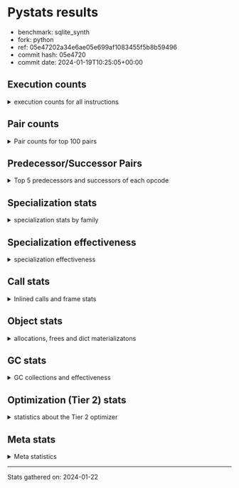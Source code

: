 
# Pystats results

- benchmark: sqlite_synth
- fork: python
- ref: 05e47202a34e6ae05e699af1083455f5b8b59496
- commit hash: 05e4720
- commit date: 2024-01-19T10:25:05+00:00

## Execution counts

<details>
<summary> execution counts for all instructions </summary>

|Name | Count | Self | Cumulative | Miss ratio | 
|---|---:|---:|---:|---:|
| LOAD_FAST | 26,216,640 | 17.2% | 17.2% |  |
| STORE_FAST | 7,865,440 | 5.2% | 22.4% |  |
| COPY | 7,864,320 | 5.2% | 27.6% |  |
| SWAP | 7,864,320 | 5.2% | 32.8% |  |
| LOAD_GLOBAL_BUILTIN | 5,244,240 | 3.4% | 36.2% |  |
| LOAD_CONST | 5,244,080 | 3.4% | 39.7% |  |
| JUMP_BACKWARD | 5,243,440 | 3.4% | 43.1% |  |
| LOAD_GLOBAL_MODULE | 5,243,440 | 3.4% | 46.5% |  |
| PUSH_NULL | 5,243,360 | 3.4% | 50.0% |  |
| POP_JUMP_IF_FALSE | 5,243,360 | 3.4% | 53.4% |  |
| LOAD_ATTR_MODULE | 5,243,080 | 3.4% | 56.9% |  |
| LOAD_ATTR_INSTANCE_VALUE | 5,242,960 | 3.4% | 60.3% |  |
| STORE_ATTR_INSTANCE_VALUE | 5,242,960 | 3.4% | 63.8% |  |
| BINARY_OP_ADD_INT | 5,242,840 | 3.4% | 67.2% |  |
| CALL_BUILTIN_O | 5,242,840 | 3.4% | 70.7% |  |
| COMPARE_OP_FLOAT | 5,242,840 | 3.4% | 74.1% |  |
| POP_TOP | 2,622,560 | 1.7% | 75.9% |  |
| FOR_ITER | 2,622,400 | 1.7% | 77.6% |  |
| LOAD_FAST_LOAD_FAST | 2,622,400 | 1.7% | 79.3% |  |
| LOAD_ATTR_METHOD_NO_DICT | 2,621,980 | 1.7% | 81.0% |  |
| RESUME_CHECK | 2,621,900 | 1.7% | 82.8% |  |
| INTERPRETER_EXIT | 2,621,760 | 1.7% | 84.5% |  |
| CALL_METHOD_DESCRIPTOR_FAST | 2,621,660 | 1.7% | 86.2% |  |
| BUILD_LIST | 2,621,520 | 1.7% | 87.9% |  |
| RETURN_CONST | 2,621,520 | 1.7% | 89.7% |  |
| FOR_ITER_RANGE | 2,621,500 | 1.7% | 91.4% |  |
| POP_JUMP_IF_NONE | 2,621,440 | 1.7% | 93.1% |  |
| STORE_FAST_STORE_FAST | 2,621,440 | 1.7% | 94.8% |  |
| CALL_LEN | 2,621,420 | 1.7% | 96.5% |  |
| CALL_STR_1 | 2,621,420 | 1.7% | 98.3% |  |
| UNPACK_SEQUENCE_TUPLE | 2,621,420 | 1.7% | 100.0% |  |
| CALL | 1,260 | 0.0% | 100.0% |  |
| LOAD_ATTR | 860 | 0.0% | 100.0% |  |
| CALL_BUILTIN_FAST | 800 | 0.0% | 100.0% |  |
| FOR_ITER_TUPLE | 720 | 0.0% | 100.0% |  |
| NOP | 560 | 0.0% | 100.0% |  |
| LOAD_DEREF | 560 | 0.0% | 100.0% |  |
| RETURN_VALUE | 480 | 0.0% | 100.0% |  |
| LOAD_GLOBAL | 480 | 0.0% | 100.0% |  |
| STORE_ATTR | 360 | 0.0% | 100.0% |  |
| CHECK_EXC_MATCH | 320 | 0.0% | 100.0% |  |
| GET_ITER | 320 | 0.0% | 100.0% |  |
| POP_EXCEPT | 320 | 0.0% | 100.0% |  |
| PUSH_EXC_INFO | 320 | 0.0% | 100.0% |  |
| BINARY_OP | 220 | 0.0% | 100.0% |  |
| MAKE_FUNCTION | 160 | 0.0% | 100.0% |  |
| BUILD_TUPLE | 160 | 0.0% | 100.0% |  |
| CALL_FUNCTION_EX | 160 | 0.0% | 100.0% |  |
| COPY_FREE_VARS | 160 | 0.0% | 100.0% |  |
| MAKE_CELL | 160 | 0.0% | 100.0% |  |
| SET_FUNCTION_ATTRIBUTE | 160 | 0.0% | 100.0% |  |
| CALL_BUILTIN_CLASS | 120 | 0.0% | 100.0% |  |
| CALL_METHOD_DESCRIPTOR_NOARGS | 120 | 0.0% | 100.0% |  |
| RESUME | 100 | 0.0% | 100.0% |  |
| BUILD_MAP | 80 | 0.0% | 100.0% |  |
| CALL_INTRINSIC_1 | 80 | 0.0% | 100.0% |  |
| COMPARE_OP | 80 | 0.0% | 100.0% |  |
| JUMP_FORWARD | 80 | 0.0% | 100.0% |  |
| LIST_EXTEND | 80 | 0.0% | 100.0% |  |
| CALL_ISINSTANCE | 80 | 0.0% | 100.0% |  |
| CALL_PY_WITH_DEFAULTS | 80 | 0.0% | 100.0% |  |
| COMPARE_OP_INT | 80 | 0.0% | 100.0% |  |
| TO_BOOL_BOOL | 80 | 0.0% | 100.0% |  |
| BINARY_OP_SUBTRACT_FLOAT | 60 | 0.0% | 100.0% |  |
| BINARY_SUBSCR_TUPLE_INT | 60 | 0.0% | 100.0% |  |
| CALL_BUILTIN_FAST_WITH_KEYWORDS | 60 | 0.0% | 100.0% |  |
| BINARY_SUBSCR | 40 | 0.0% | 100.0% |  |
| UNPACK_SEQUENCE | 40 | 0.0% | 100.0% |  |


</details>

## Pair counts

<details>
<summary> Pair counts for top 100 pairs </summary>

|Pair | Count | Self | Cumulative | 
|---|---:|---:|---:|
| PUSH_NULL LOAD_FAST | 5,243,040 | 3.4% | 3.4% |
| LOAD_ATTR_MODULE PUSH_NULL | 5,243,020 | 3.4% | 6.9% |
| LOAD_GLOBAL_BUILTIN LOAD_FAST | 5,242,960 | 3.4% | 10.3% |
| LOAD_GLOBAL_MODULE LOAD_ATTR_MODULE | 5,242,960 | 3.4% | 13.8% |
| LOAD_FAST COPY | 5,242,880 | 3.4% | 17.2% |
| STORE_FAST LOAD_GLOBAL_MODULE | 5,242,840 | 3.4% | 20.7% |
| BINARY_OP_ADD_INT SWAP | 5,242,840 | 3.4% | 24.1% |
| COMPARE_OP_FLOAT POP_JUMP_IF_FALSE | 5,242,840 | 3.4% | 27.6% |
| COPY LOAD_ATTR_INSTANCE_VALUE | 5,242,800 | 3.4% | 31.0% |
| LOAD_FAST CALL_BUILTIN_O | 5,242,800 | 3.4% | 34.5% |
| SWAP STORE_ATTR_INSTANCE_VALUE | 5,242,800 | 3.4% | 37.9% |
| LOAD_ATTR_METHOD_NO_DICT LOAD_CONST | 2,621,780 | 1.7% | 39.6% |
| STORE_FAST LOAD_FAST | 2,621,760 | 1.7% | 41.4% |
| LOAD_FAST LOAD_ATTR_METHOD_NO_DICT | 2,621,720 | 1.7% | 43.1% |
| POP_TOP JUMP_BACKWARD | 2,621,680 | 1.7% | 44.8% |
| RESUME_CHECK LOAD_FAST | 2,621,560 | 1.7% | 46.5% |
| CACHE RESUME_CHECK | 2,621,540 | 1.7% | 48.3% |
| CALL_METHOD_DESCRIPTOR_FAST POP_TOP | 2,621,540 | 1.7% | 50.0% |
| RETURN_CONST INTERPRETER_EXIT | 2,621,520 | 1.7% | 51.7% |
| STORE_ATTR_INSTANCE_VALUE RETURN_CONST | 2,621,480 | 1.7% | 53.4% |
| JUMP_BACKWARD FOR_ITER | 2,621,460 | 1.7% | 55.2% |
| LOAD_CONST LOAD_FAST_LOAD_FAST | 2,621,440 | 1.7% | 56.9% |
| LOAD_FAST POP_JUMP_IF_NONE | 2,621,440 | 1.7% | 58.6% |
| LOAD_FAST SWAP | 2,621,440 | 1.7% | 60.3% |
| POP_JUMP_IF_FALSE JUMP_BACKWARD | 2,621,440 | 1.7% | 62.1% |
| POP_JUMP_IF_FALSE LOAD_FAST | 2,621,440 | 1.7% | 63.8% |
| POP_JUMP_IF_NONE LOAD_FAST | 2,621,440 | 1.7% | 65.5% |
| STORE_FAST_STORE_FAST STORE_FAST | 2,621,440 | 1.7% | 67.2% |
| SWAP COPY | 2,621,440 | 1.7% | 69.0% |
| LOAD_ATTR_INSTANCE_VALUE LOAD_GLOBAL_BUILTIN | 2,621,440 | 1.7% | 70.7% |
| JUMP_BACKWARD FOR_ITER_RANGE | 2,621,420 | 1.7% | 72.4% |
| CALL_BUILTIN_O LOAD_FAST | 2,621,420 | 1.7% | 74.1% |
| CALL_BUILTIN_O STORE_FAST | 2,621,420 | 1.7% | 75.9% |
| CALL_STR_1 BUILD_LIST | 2,621,420 | 1.7% | 77.6% |
| FOR_ITER_RANGE STORE_FAST | 2,621,420 | 1.7% | 79.3% |
| LOAD_ATTR_INSTANCE_VALUE LOAD_CONST | 2,621,420 | 1.7% | 81.0% |
| STORE_ATTR_INSTANCE_VALUE LOAD_FAST | 2,621,420 | 1.7% | 82.7% |
| UNPACK_SEQUENCE_TUPLE STORE_FAST_STORE_FAST | 2,621,420 | 1.7% | 84.5% |
| BUILD_LIST CALL_METHOD_DESCRIPTOR_FAST | 2,621,400 | 1.7% | 86.2% |
| COPY COMPARE_OP_FLOAT | 2,621,400 | 1.7% | 87.9% |
| FOR_ITER UNPACK_SEQUENCE_TUPLE | 2,621,400 | 1.7% | 89.6% |
| LOAD_CONST BINARY_OP_ADD_INT | 2,621,400 | 1.7% | 91.4% |
| LOAD_FAST CALL_LEN | 2,621,400 | 1.7% | 93.1% |
| LOAD_FAST CALL_STR_1 | 2,621,400 | 1.7% | 94.8% |
| LOAD_FAST COMPARE_OP_FLOAT | 2,621,400 | 1.7% | 96.5% |
| LOAD_FAST_LOAD_FAST LOAD_GLOBAL_BUILTIN | 2,621,400 | 1.7% | 98.3% |
| CALL_LEN BINARY_OP_ADD_INT | 2,621,400 | 1.7% | 100.0% |
| FOR_ITER FOR_ITER | 840 | 0.0% | 100.0% |
| LOAD_GLOBAL_BUILTIN LOAD_FAST_LOAD_FAST | 800 | 0.0% | 100.0% |
| JUMP_BACKWARD FOR_ITER_TUPLE | 560 | 0.0% | 100.0% |
| LOAD_FAST_LOAD_FAST CALL_BUILTIN_FAST | 560 | 0.0% | 100.0% |
| FOR_ITER_TUPLE STORE_FAST | 560 | 0.0% | 100.0% |
| NOP LOAD_GLOBAL_BUILTIN | 480 | 0.0% | 100.0% |
| STORE_FAST NOP | 480 | 0.0% | 100.0% |
| LOAD_FAST LOAD_ATTR | 440 | 0.0% | 100.0% |
| CALL POP_TOP | 400 | 0.0% | 100.0% |
| CHECK_EXC_MATCH POP_JUMP_IF_FALSE | 320 | 0.0% | 100.0% |
| POP_EXCEPT JUMP_BACKWARD | 320 | 0.0% | 100.0% |
| POP_TOP POP_EXCEPT | 320 | 0.0% | 100.0% |
| POP_TOP LOAD_FAST | 320 | 0.0% | 100.0% |
| PUSH_EXC_INFO LOAD_GLOBAL_BUILTIN | 320 | 0.0% | 100.0% |
| POP_JUMP_IF_FALSE POP_TOP | 320 | 0.0% | 100.0% |
| CALL_BUILTIN_FAST PUSH_EXC_INFO | 320 | 0.0% | 100.0% |
| LOAD_GLOBAL_BUILTIN CHECK_EXC_MATCH | 320 | 0.0% | 100.0% |
| PUSH_NULL CALL | 240 | 0.0% | 100.0% |
| RETURN_VALUE INTERPRETER_EXIT | 240 | 0.0% | 100.0% |
| STORE_FAST LOAD_GLOBAL_BUILTIN | 240 | 0.0% | 100.0% |
| CALL STORE_FAST | 220 | 0.0% | 100.0% |
| LOAD_CONST CALL | 200 | 0.0% | 100.0% |
| LOAD_FAST CALL | 200 | 0.0% | 100.0% |
| LOAD_ATTR PUSH_NULL | 180 | 0.0% | 100.0% |
| LOAD_ATTR LOAD_ATTR_METHOD_NO_DICT | 180 | 0.0% | 100.0% |
| LOAD_GLOBAL_MODULE LOAD_ATTR | 180 | 0.0% | 100.0% |
| GET_ITER FOR_ITER_TUPLE | 160 | 0.0% | 100.0% |
| MAKE_FUNCTION SET_FUNCTION_ATTRIBUTE | 160 | 0.0% | 100.0% |
| RETURN_VALUE RETURN_VALUE | 160 | 0.0% | 100.0% |
| BUILD_TUPLE LOAD_CONST | 160 | 0.0% | 100.0% |
| LOAD_ATTR LOAD_CONST | 160 | 0.0% | 100.0% |
| LOAD_CONST MAKE_FUNCTION | 160 | 0.0% | 100.0% |
| LOAD_CONST LOAD_CONST | 160 | 0.0% | 100.0% |
| LOAD_CONST LOAD_FAST | 160 | 0.0% | 100.0% |
| LOAD_CONST CALL_METHOD_DESCRIPTOR_FAST | 160 | 0.0% | 100.0% |
| LOAD_DEREF PUSH_NULL | 160 | 0.0% | 100.0% |
| LOAD_FAST GET_ITER | 160 | 0.0% | 100.0% |
| LOAD_FAST RETURN_VALUE | 160 | 0.0% | 100.0% |
| LOAD_FAST BUILD_TUPLE | 160 | 0.0% | 100.0% |
| LOAD_FAST LOAD_FAST | 160 | 0.0% | 100.0% |
| LOAD_FAST STORE_ATTR | 160 | 0.0% | 100.0% |
| LOAD_FAST CALL_BUILTIN_FAST | 160 | 0.0% | 100.0% |
| LOAD_FAST_LOAD_FAST LOAD_FAST | 160 | 0.0% | 100.0% |
| LOAD_GLOBAL LOAD_GLOBAL_MODULE | 160 | 0.0% | 100.0% |
| CALL_BUILTIN_FAST POP_TOP | 160 | 0.0% | 100.0% |
| CALL_BUILTIN_FAST STORE_FAST | 160 | 0.0% | 100.0% |
| CALL CALL | 140 | 0.0% | 100.0% |
| COPY_FREE_VARS RESUME_CHECK | 140 | 0.0% | 100.0% |
| LOAD_GLOBAL LOAD_ATTR | 140 | 0.0% | 100.0% |
| LOAD_GLOBAL_MODULE CALL | 140 | 0.0% | 100.0% |
| LOAD_ATTR LOAD_ATTR_MODULE | 120 | 0.0% | 100.0% |
| STORE_FAST LOAD_GLOBAL | 120 | 0.0% | 100.0% |
| RESUME_CHECK LOAD_GLOBAL_MODULE | 120 | 0.0% | 100.0% |


</details>

## Predecessor/Successor Pairs

<details>
<summary> Top 5 predecessors and successors of each opcode </summary>

### CACHE

<details>
<summary> Successors and predecessors for CACHE </summary>

|Successors | Count | Percentage | 
|---|---:|---:|
| RESUME_CHECK | 2,621,540 | 100.0% |
| COPY_FREE_VARS | 80 | 0.0% |
| MAKE_CELL | 80 | 0.0% |
| RESUME | 60 | 0.0% |


</details>

### BINARY_SUBSCR

<details>
<summary> Successors and predecessors for BINARY_SUBSCR </summary>

|Predecessors | Count | Percentage | 
|---|---:|---:|
| LOAD_CONST | 40 | 100.0% |

|Successors | Count | Percentage | 
|---|---:|---:|
| POP_TOP | 20 | 50.0% |
| BINARY_SUBSCR_TUPLE_INT | 20 | 50.0% |


</details>

### CHECK_EXC_MATCH

<details>
<summary> Successors and predecessors for CHECK_EXC_MATCH </summary>

|Predecessors | Count | Percentage | 
|---|---:|---:|
| LOAD_GLOBAL_BUILTIN | 320 | 100.0% |

|Successors | Count | Percentage | 
|---|---:|---:|
| POP_JUMP_IF_FALSE | 320 | 100.0% |


</details>

### GET_ITER

<details>
<summary> Successors and predecessors for GET_ITER </summary>

|Predecessors | Count | Percentage | 
|---|---:|---:|
| LOAD_FAST | 160 | 50.0% |
| CALL_BUILTIN_CLASS | 60 | 18.8% |
| CALL_METHOD_DESCRIPTOR_FAST | 60 | 18.8% |
| CALL | 40 | 12.5% |

|Successors | Count | Percentage | 
|---|---:|---:|
| FOR_ITER_TUPLE | 160 | 50.0% |
| FOR_ITER | 100 | 31.2% |
| FOR_ITER_RANGE | 60 | 18.8% |


</details>

### INTERPRETER_EXIT

<details>
<summary> Successors and predecessors for INTERPRETER_EXIT </summary>

|Predecessors | Count | Percentage | 
|---|---:|---:|
| RETURN_CONST | 2,621,520 | 100.0% |
| RETURN_VALUE | 240 | 0.0% |


</details>

### MAKE_FUNCTION

<details>
<summary> Successors and predecessors for MAKE_FUNCTION </summary>

|Predecessors | Count | Percentage | 
|---|---:|---:|
| LOAD_CONST | 160 | 100.0% |

|Successors | Count | Percentage | 
|---|---:|---:|
| SET_FUNCTION_ATTRIBUTE | 160 | 100.0% |


</details>

### NOP

<details>
<summary> Successors and predecessors for NOP </summary>

|Predecessors | Count | Percentage | 
|---|---:|---:|
| STORE_FAST | 480 | 85.7% |
| POP_TOP | 80 | 14.3% |

|Successors | Count | Percentage | 
|---|---:|---:|
| LOAD_GLOBAL_BUILTIN | 480 | 85.7% |
| LOAD_DEREF | 80 | 14.3% |


</details>

### POP_EXCEPT

<details>
<summary> Successors and predecessors for POP_EXCEPT </summary>

|Predecessors | Count | Percentage | 
|---|---:|---:|
| POP_TOP | 320 | 100.0% |

|Successors | Count | Percentage | 
|---|---:|---:|
| JUMP_BACKWARD | 320 | 100.0% |


</details>

### POP_TOP

<details>
<summary> Successors and predecessors for POP_TOP </summary>

|Predecessors | Count | Percentage | 
|---|---:|---:|
| CALL_METHOD_DESCRIPTOR_FAST | 2,621,540 | 100.0% |
| CALL | 400 | 0.0% |
| POP_JUMP_IF_FALSE | 320 | 0.0% |
| CALL_BUILTIN_FAST | 160 | 0.0% |
| BINARY_SUBSCR_TUPLE_INT | 60 | 0.0% |

|Successors | Count | Percentage | 
|---|---:|---:|
| JUMP_BACKWARD | 2,621,680 | 100.0% |
| POP_EXCEPT | 320 | 0.0% |
| LOAD_FAST | 320 | 0.0% |
| NOP | 80 | 0.0% |
| LOAD_GLOBAL | 80 | 0.0% |


</details>

### PUSH_EXC_INFO

<details>
<summary> Successors and predecessors for PUSH_EXC_INFO </summary>

|Predecessors | Count | Percentage | 
|---|---:|---:|
| CALL_BUILTIN_FAST | 320 | 100.0% |

|Successors | Count | Percentage | 
|---|---:|---:|
| LOAD_GLOBAL_BUILTIN | 320 | 100.0% |


</details>

### PUSH_NULL

<details>
<summary> Successors and predecessors for PUSH_NULL </summary>

|Predecessors | Count | Percentage | 
|---|---:|---:|
| LOAD_ATTR_MODULE | 5,243,020 | 100.0% |
| LOAD_ATTR | 180 | 0.0% |
| LOAD_DEREF | 160 | 0.0% |

|Successors | Count | Percentage | 
|---|---:|---:|
| LOAD_FAST | 5,243,040 | 100.0% |
| CALL | 240 | 0.0% |
| LOAD_CONST | 80 | 0.0% |


</details>

### RETURN_VALUE

<details>
<summary> Successors and predecessors for RETURN_VALUE </summary>

|Predecessors | Count | Percentage | 
|---|---:|---:|
| RETURN_VALUE | 160 | 33.3% |
| LOAD_FAST | 160 | 33.3% |
| BINARY_OP | 100 | 20.8% |
| BINARY_OP_SUBTRACT_FLOAT | 60 | 12.5% |

|Successors | Count | Percentage | 
|---|---:|---:|
| INTERPRETER_EXIT | 240 | 50.0% |
| RETURN_VALUE | 160 | 33.3% |
| LOAD_GLOBAL | 40 | 8.3% |
| LOAD_GLOBAL_MODULE | 40 | 8.3% |


</details>

### BINARY_OP

<details>
<summary> Successors and predecessors for BINARY_OP </summary>

|Predecessors | Count | Percentage | 
|---|---:|---:|
| CALL_BUILTIN_CLASS | 60 | 27.3% |
| CALL | 40 | 18.2% |
| LOAD_CONST | 40 | 18.2% |
| LOAD_FAST | 40 | 18.2% |
| BINARY_OP | 20 | 9.1% |

|Successors | Count | Percentage | 
|---|---:|---:|
| RETURN_VALUE | 100 | 45.5% |
| SWAP | 40 | 18.2% |
| BINARY_OP_ADD_INT | 40 | 18.2% |
| BINARY_OP | 20 | 9.1% |
| BINARY_OP_SUBTRACT_FLOAT | 20 | 9.1% |


</details>

### BUILD_LIST

<details>
<summary> Successors and predecessors for BUILD_LIST </summary>

|Predecessors | Count | Percentage | 
|---|---:|---:|
| CALL_STR_1 | 2,621,420 | 100.0% |
| LOAD_FAST | 80 | 0.0% |
| CALL | 20 | 0.0% |

|Successors | Count | Percentage | 
|---|---:|---:|
| CALL_METHOD_DESCRIPTOR_FAST | 2,621,400 | 100.0% |
| LOAD_DEREF | 80 | 0.0% |
| CALL | 40 | 0.0% |


</details>

### BUILD_MAP

<details>
<summary> Successors and predecessors for BUILD_MAP </summary>

|Predecessors | Count | Percentage | 
|---|---:|---:|
| LOAD_FAST_LOAD_FAST | 80 | 100.0% |

|Successors | Count | Percentage | 
|---|---:|---:|
| CALL_BUILTIN_FAST | 80 | 100.0% |


</details>

### BUILD_TUPLE

<details>
<summary> Successors and predecessors for BUILD_TUPLE </summary>

|Predecessors | Count | Percentage | 
|---|---:|---:|
| LOAD_FAST | 160 | 100.0% |

|Successors | Count | Percentage | 
|---|---:|---:|
| LOAD_CONST | 160 | 100.0% |


</details>

### CALL

<details>
<summary> Successors and predecessors for CALL </summary>

|Predecessors | Count | Percentage | 
|---|---:|---:|
| PUSH_NULL | 240 | 19.0% |
| LOAD_CONST | 200 | 15.9% |
| LOAD_FAST | 200 | 15.9% |
| CALL | 140 | 11.1% |
| LOAD_GLOBAL_MODULE | 140 | 11.1% |

|Successors | Count | Percentage | 
|---|---:|---:|
| POP_TOP | 400 | 31.7% |
| STORE_FAST | 220 | 17.5% |
| CALL | 140 | 11.1% |
| LOAD_FAST | 100 | 7.9% |
| CALL_METHOD_DESCRIPTOR_FAST | 100 | 7.9% |


</details>

### CALL_FUNCTION_EX

<details>
<summary> Successors and predecessors for CALL_FUNCTION_EX </summary>

|Predecessors | Count | Percentage | 
|---|---:|---:|
| CALL_INTRINSIC_1 | 80 | 50.0% |
| LOAD_FAST | 80 | 50.0% |

|Successors | Count | Percentage | 
|---|---:|---:|
| COPY_FREE_VARS | 80 | 50.0% |
| RESUME_CHECK | 60 | 37.5% |
| RESUME | 20 | 12.5% |


</details>

### CALL_INTRINSIC_1

<details>
<summary> Successors and predecessors for CALL_INTRINSIC_1 </summary>

|Predecessors | Count | Percentage | 
|---|---:|---:|
| LIST_EXTEND | 80 | 100.0% |

|Successors | Count | Percentage | 
|---|---:|---:|
| CALL_FUNCTION_EX | 80 | 100.0% |


</details>

### COMPARE_OP

<details>
<summary> Successors and predecessors for COMPARE_OP </summary>

|Predecessors | Count | Percentage | 
|---|---:|---:|
| COPY | 40 | 50.0% |
| LOAD_FAST | 40 | 50.0% |

|Successors | Count | Percentage | 
|---|---:|---:|
| POP_JUMP_IF_FALSE | 40 | 50.0% |
| COMPARE_OP_FLOAT | 40 | 50.0% |


</details>

### COPY

<details>
<summary> Successors and predecessors for COPY </summary>

|Predecessors | Count | Percentage | 
|---|---:|---:|
| LOAD_FAST | 5,242,880 | 66.7% |
| SWAP | 2,621,440 | 33.3% |

|Successors | Count | Percentage | 
|---|---:|---:|
| LOAD_ATTR_INSTANCE_VALUE | 5,242,800 | 66.7% |
| COMPARE_OP_FLOAT | 2,621,400 | 33.3% |
| LOAD_ATTR | 80 | 0.0% |
| COMPARE_OP | 40 | 0.0% |


</details>

### COPY_FREE_VARS

<details>
<summary> Successors and predecessors for COPY_FREE_VARS </summary>

|Predecessors | Count | Percentage | 
|---|---:|---:|
| CACHE | 80 | 50.0% |
| CALL_FUNCTION_EX | 80 | 50.0% |

|Successors | Count | Percentage | 
|---|---:|---:|
| RESUME_CHECK | 140 | 87.5% |
| RESUME | 20 | 12.5% |


</details>

### FOR_ITER

<details>
<summary> Successors and predecessors for FOR_ITER </summary>

|Predecessors | Count | Percentage | 
|---|---:|---:|
| JUMP_BACKWARD | 2,621,460 | 100.0% |
| FOR_ITER | 840 | 0.0% |
| GET_ITER | 100 | 0.0% |

|Successors | Count | Percentage | 
|---|---:|---:|
| UNPACK_SEQUENCE_TUPLE | 2,621,400 | 100.0% |
| FOR_ITER | 840 | 0.0% |
| LOAD_FAST | 80 | 0.0% |
| UNPACK_SEQUENCE | 40 | 0.0% |
| STORE_FAST | 20 | 0.0% |


</details>

### JUMP_BACKWARD

<details>
<summary> Successors and predecessors for JUMP_BACKWARD </summary>

|Predecessors | Count | Percentage | 
|---|---:|---:|
| POP_TOP | 2,621,680 | 50.0% |
| POP_JUMP_IF_FALSE | 2,621,440 | 50.0% |
| POP_EXCEPT | 320 | 0.0% |

|Successors | Count | Percentage | 
|---|---:|---:|
| FOR_ITER | 2,621,460 | 50.0% |
| FOR_ITER_RANGE | 2,621,420 | 50.0% |
| FOR_ITER_TUPLE | 560 | 0.0% |


</details>

### JUMP_FORWARD

<details>
<summary> Successors and predecessors for JUMP_FORWARD </summary>

|Predecessors | Count | Percentage | 
|---|---:|---:|
| POP_JUMP_IF_FALSE | 80 | 100.0% |

|Successors | Count | Percentage | 
|---|---:|---:|
| LOAD_FAST | 80 | 100.0% |


</details>

### LIST_EXTEND

<details>
<summary> Successors and predecessors for LIST_EXTEND </summary>

|Predecessors | Count | Percentage | 
|---|---:|---:|
| LOAD_DEREF | 80 | 100.0% |

|Successors | Count | Percentage | 
|---|---:|---:|
| CALL_INTRINSIC_1 | 80 | 100.0% |


</details>

### LOAD_ATTR

<details>
<summary> Successors and predecessors for LOAD_ATTR </summary>

|Predecessors | Count | Percentage | 
|---|---:|---:|
| LOAD_FAST | 440 | 51.2% |
| LOAD_GLOBAL_MODULE | 180 | 20.9% |
| LOAD_GLOBAL | 140 | 16.3% |
| COPY | 80 | 9.3% |
| LOAD_ATTR | 20 | 2.3% |

|Successors | Count | Percentage | 
|---|---:|---:|
| PUSH_NULL | 180 | 20.9% |
| LOAD_ATTR_METHOD_NO_DICT | 180 | 20.9% |
| LOAD_CONST | 160 | 18.6% |
| LOAD_ATTR_MODULE | 120 | 14.0% |
| CALL | 80 | 9.3% |


</details>

### LOAD_CONST

<details>
<summary> Successors and predecessors for LOAD_CONST </summary>

|Predecessors | Count | Percentage | 
|---|---:|---:|
| LOAD_ATTR_METHOD_NO_DICT | 2,621,780 | 50.0% |
| LOAD_ATTR_INSTANCE_VALUE | 2,621,420 | 50.0% |
| BUILD_TUPLE | 160 | 0.0% |
| LOAD_ATTR | 160 | 0.0% |
| LOAD_CONST | 160 | 0.0% |

|Successors | Count | Percentage | 
|---|---:|---:|
| LOAD_FAST_LOAD_FAST | 2,621,440 | 50.0% |
| BINARY_OP_ADD_INT | 2,621,400 | 50.0% |
| CALL | 200 | 0.0% |
| MAKE_FUNCTION | 160 | 0.0% |
| LOAD_CONST | 160 | 0.0% |


</details>

### LOAD_DEREF

<details>
<summary> Successors and predecessors for LOAD_DEREF </summary>

|Predecessors | Count | Percentage | 
|---|---:|---:|
| NOP | 80 | 14.3% |
| BUILD_LIST | 80 | 14.3% |
| LOAD_DEREF | 80 | 14.3% |
| LOAD_FAST | 80 | 14.3% |
| POP_JUMP_IF_FALSE | 80 | 14.3% |

|Successors | Count | Percentage | 
|---|---:|---:|
| PUSH_NULL | 160 | 28.6% |
| LIST_EXTEND | 80 | 14.3% |
| LOAD_CONST | 80 | 14.3% |
| LOAD_DEREF | 80 | 14.3% |
| LOAD_GLOBAL_BUILTIN | 80 | 14.3% |


</details>

### LOAD_FAST

<details>
<summary> Successors and predecessors for LOAD_FAST </summary>

|Predecessors | Count | Percentage | 
|---|---:|---:|
| PUSH_NULL | 5,243,040 | 20.0% |
| LOAD_GLOBAL_BUILTIN | 5,242,960 | 20.0% |
| STORE_FAST | 2,621,760 | 10.0% |
| RESUME_CHECK | 2,621,560 | 10.0% |
| POP_JUMP_IF_FALSE | 2,621,440 | 10.0% |

|Successors | Count | Percentage | 
|---|---:|---:|
| COPY | 5,242,880 | 20.0% |
| CALL_BUILTIN_O | 5,242,800 | 20.0% |
| LOAD_ATTR_METHOD_NO_DICT | 2,621,720 | 10.0% |
| POP_JUMP_IF_NONE | 2,621,440 | 10.0% |
| SWAP | 2,621,440 | 10.0% |


</details>

### LOAD_FAST_LOAD_FAST

<details>
<summary> Successors and predecessors for LOAD_FAST_LOAD_FAST </summary>

|Predecessors | Count | Percentage | 
|---|---:|---:|
| LOAD_CONST | 2,621,440 | 100.0% |
| LOAD_GLOBAL_BUILTIN | 800 | 0.0% |
| FOR_ITER_TUPLE | 80 | 0.0% |
| LOAD_GLOBAL_MODULE | 80 | 0.0% |

|Successors | Count | Percentage | 
|---|---:|---:|
| LOAD_GLOBAL_BUILTIN | 2,621,400 | 100.0% |
| CALL_BUILTIN_FAST | 560 | 0.0% |
| LOAD_FAST | 160 | 0.0% |
| BUILD_MAP | 80 | 0.0% |
| STORE_ATTR | 80 | 0.0% |


</details>

### LOAD_GLOBAL

<details>
<summary> Successors and predecessors for LOAD_GLOBAL </summary>

|Predecessors | Count | Percentage | 
|---|---:|---:|
| STORE_FAST | 120 | 25.0% |
| POP_TOP | 80 | 16.7% |
| LOAD_CONST | 80 | 16.7% |
| RETURN_VALUE | 40 | 8.3% |
| LOAD_ATTR | 40 | 8.3% |

|Successors | Count | Percentage | 
|---|---:|---:|
| LOAD_GLOBAL_MODULE | 160 | 33.3% |
| LOAD_ATTR | 140 | 29.2% |
| LOAD_FAST | 80 | 16.7% |
| LOAD_GLOBAL_BUILTIN | 80 | 16.7% |
| CALL | 20 | 4.2% |


</details>

### MAKE_CELL

<details>
<summary> Successors and predecessors for MAKE_CELL </summary>

|Predecessors | Count | Percentage | 
|---|---:|---:|
| CACHE | 80 | 50.0% |
| MAKE_CELL | 80 | 50.0% |

|Successors | Count | Percentage | 
|---|---:|---:|
| MAKE_CELL | 80 | 50.0% |
| RESUME_CHECK | 80 | 50.0% |


</details>

### POP_JUMP_IF_FALSE

<details>
<summary> Successors and predecessors for POP_JUMP_IF_FALSE </summary>

|Predecessors | Count | Percentage | 
|---|---:|---:|
| COMPARE_OP_FLOAT | 5,242,840 | 100.0% |
| CHECK_EXC_MATCH | 320 | 0.0% |
| COMPARE_OP_INT | 80 | 0.0% |
| TO_BOOL_BOOL | 80 | 0.0% |
| COMPARE_OP | 40 | 0.0% |

|Successors | Count | Percentage | 
|---|---:|---:|
| JUMP_BACKWARD | 2,621,440 | 50.0% |
| LOAD_FAST | 2,621,440 | 50.0% |
| POP_TOP | 320 | 0.0% |
| JUMP_FORWARD | 80 | 0.0% |
| LOAD_DEREF | 80 | 0.0% |


</details>

### POP_JUMP_IF_NONE

<details>
<summary> Successors and predecessors for POP_JUMP_IF_NONE </summary>

|Predecessors | Count | Percentage | 
|---|---:|---:|
| LOAD_FAST | 2,621,440 | 100.0% |

|Successors | Count | Percentage | 
|---|---:|---:|
| LOAD_FAST | 2,621,440 | 100.0% |


</details>

### RETURN_CONST

<details>
<summary> Successors and predecessors for RETURN_CONST </summary>

|Predecessors | Count | Percentage | 
|---|---:|---:|
| STORE_ATTR_INSTANCE_VALUE | 2,621,480 | 100.0% |
| STORE_ATTR | 40 | 0.0% |

|Successors | Count | Percentage | 
|---|---:|---:|
| INTERPRETER_EXIT | 2,621,520 | 100.0% |


</details>

### SET_FUNCTION_ATTRIBUTE

<details>
<summary> Successors and predecessors for SET_FUNCTION_ATTRIBUTE </summary>

|Predecessors | Count | Percentage | 
|---|---:|---:|
| MAKE_FUNCTION | 160 | 100.0% |

|Successors | Count | Percentage | 
|---|---:|---:|
| LOAD_FAST | 80 | 50.0% |
| STORE_FAST | 80 | 50.0% |


</details>

### STORE_ATTR

<details>
<summary> Successors and predecessors for STORE_ATTR </summary>

|Predecessors | Count | Percentage | 
|---|---:|---:|
| LOAD_FAST | 160 | 44.4% |
| LOAD_FAST_LOAD_FAST | 80 | 22.2% |
| SWAP | 80 | 22.2% |
| STORE_ATTR | 40 | 11.1% |

|Successors | Count | Percentage | 
|---|---:|---:|
| LOAD_FAST | 100 | 27.8% |
| LOAD_GLOBAL_MODULE | 80 | 22.2% |
| STORE_ATTR_INSTANCE_VALUE | 80 | 22.2% |
| RETURN_CONST | 40 | 11.1% |
| STORE_ATTR | 40 | 11.1% |


</details>

### STORE_FAST

<details>
<summary> Successors and predecessors for STORE_FAST </summary>

|Predecessors | Count | Percentage | 
|---|---:|---:|
| STORE_FAST_STORE_FAST | 2,621,440 | 33.3% |
| CALL_BUILTIN_O | 2,621,420 | 33.3% |
| FOR_ITER_RANGE | 2,621,420 | 33.3% |
| FOR_ITER_TUPLE | 560 | 0.0% |
| CALL | 220 | 0.0% |

|Successors | Count | Percentage | 
|---|---:|---:|
| LOAD_GLOBAL_MODULE | 5,242,840 | 66.7% |
| LOAD_FAST | 2,621,760 | 33.3% |
| NOP | 480 | 0.0% |
| LOAD_GLOBAL_BUILTIN | 240 | 0.0% |
| LOAD_GLOBAL | 120 | 0.0% |


</details>

### STORE_FAST_STORE_FAST

<details>
<summary> Successors and predecessors for STORE_FAST_STORE_FAST </summary>

|Predecessors | Count | Percentage | 
|---|---:|---:|
| UNPACK_SEQUENCE_TUPLE | 2,621,420 | 100.0% |
| UNPACK_SEQUENCE | 20 | 0.0% |

|Successors | Count | Percentage | 
|---|---:|---:|
| STORE_FAST | 2,621,440 | 100.0% |


</details>

### SWAP

<details>
<summary> Successors and predecessors for SWAP </summary>

|Predecessors | Count | Percentage | 
|---|---:|---:|
| BINARY_OP_ADD_INT | 5,242,840 | 66.7% |
| LOAD_FAST | 2,621,440 | 33.3% |
| BINARY_OP | 40 | 0.0% |

|Successors | Count | Percentage | 
|---|---:|---:|
| STORE_ATTR_INSTANCE_VALUE | 5,242,800 | 66.7% |
| COPY | 2,621,440 | 33.3% |
| STORE_ATTR | 80 | 0.0% |


</details>

### UNPACK_SEQUENCE

<details>
<summary> Successors and predecessors for UNPACK_SEQUENCE </summary>

|Predecessors | Count | Percentage | 
|---|---:|---:|
| FOR_ITER | 40 | 100.0% |

|Successors | Count | Percentage | 
|---|---:|---:|
| STORE_FAST_STORE_FAST | 20 | 50.0% |
| UNPACK_SEQUENCE_TUPLE | 20 | 50.0% |


</details>

### RESUME

<details>
<summary> Successors and predecessors for RESUME </summary>

|Predecessors | Count | Percentage | 
|---|---:|---:|
| CACHE | 60 | 60.0% |
| CALL_FUNCTION_EX | 20 | 20.0% |
| COPY_FREE_VARS | 20 | 20.0% |

|Successors | Count | Percentage | 
|---|---:|---:|
| LOAD_FAST | 40 | 40.0% |
| LOAD_CONST | 20 | 20.0% |
| LOAD_DEREF | 20 | 20.0% |
| LOAD_GLOBAL | 20 | 20.0% |


</details>

### BINARY_OP_ADD_INT

<details>
<summary> Successors and predecessors for BINARY_OP_ADD_INT </summary>

|Predecessors | Count | Percentage | 
|---|---:|---:|
| LOAD_CONST | 2,621,400 | 50.0% |
| CALL_LEN | 2,621,400 | 50.0% |
| BINARY_OP | 40 | 0.0% |

|Successors | Count | Percentage | 
|---|---:|---:|
| SWAP | 5,242,840 | 100.0% |


</details>

### BINARY_OP_SUBTRACT_FLOAT

<details>
<summary> Successors and predecessors for BINARY_OP_SUBTRACT_FLOAT </summary>

|Predecessors | Count | Percentage | 
|---|---:|---:|
| LOAD_FAST | 40 | 66.7% |
| BINARY_OP | 20 | 33.3% |

|Successors | Count | Percentage | 
|---|---:|---:|
| RETURN_VALUE | 60 | 100.0% |


</details>

### BINARY_SUBSCR_TUPLE_INT

<details>
<summary> Successors and predecessors for BINARY_SUBSCR_TUPLE_INT </summary>

|Predecessors | Count | Percentage | 
|---|---:|---:|
| LOAD_CONST | 40 | 66.7% |
| BINARY_SUBSCR | 20 | 33.3% |

|Successors | Count | Percentage | 
|---|---:|---:|
| POP_TOP | 60 | 100.0% |


</details>

### CALL_BUILTIN_CLASS

<details>
<summary> Successors and predecessors for CALL_BUILTIN_CLASS </summary>

|Predecessors | Count | Percentage | 
|---|---:|---:|
| CALL | 40 | 33.3% |
| LOAD_FAST | 40 | 33.3% |
| LOAD_ATTR_INSTANCE_VALUE | 40 | 33.3% |

|Successors | Count | Percentage | 
|---|---:|---:|
| GET_ITER | 60 | 50.0% |
| BINARY_OP | 60 | 50.0% |


</details>

### CALL_BUILTIN_FAST

<details>
<summary> Successors and predecessors for CALL_BUILTIN_FAST </summary>

|Predecessors | Count | Percentage | 
|---|---:|---:|
| LOAD_FAST_LOAD_FAST | 560 | 70.0% |
| LOAD_FAST | 160 | 20.0% |
| BUILD_MAP | 80 | 10.0% |

|Successors | Count | Percentage | 
|---|---:|---:|
| PUSH_EXC_INFO | 320 | 40.0% |
| POP_TOP | 160 | 20.0% |
| STORE_FAST | 160 | 20.0% |
| CALL | 80 | 10.0% |
| LOAD_ATTR_METHOD_NO_DICT | 80 | 10.0% |


</details>

### CALL_BUILTIN_FAST_WITH_KEYWORDS

<details>
<summary> Successors and predecessors for CALL_BUILTIN_FAST_WITH_KEYWORDS </summary>

|Predecessors | Count | Percentage | 
|---|---:|---:|
| LOAD_CONST | 40 | 66.7% |
| CALL | 20 | 33.3% |

|Successors | Count | Percentage | 
|---|---:|---:|
| STORE_FAST | 60 | 100.0% |


</details>

### CALL_BUILTIN_O

<details>
<summary> Successors and predecessors for CALL_BUILTIN_O </summary>

|Predecessors | Count | Percentage | 
|---|---:|---:|
| LOAD_FAST | 5,242,800 | 100.0% |
| CALL | 40 | 0.0% |

|Successors | Count | Percentage | 
|---|---:|---:|
| LOAD_FAST | 2,621,420 | 50.0% |
| STORE_FAST | 2,621,420 | 50.0% |


</details>

### CALL_ISINSTANCE

<details>
<summary> Successors and predecessors for CALL_ISINSTANCE </summary>

|Predecessors | Count | Percentage | 
|---|---:|---:|
| LOAD_GLOBAL_BUILTIN | 80 | 100.0% |

|Successors | Count | Percentage | 
|---|---:|---:|
| TO_BOOL_BOOL | 80 | 100.0% |


</details>

### CALL_LEN

<details>
<summary> Successors and predecessors for CALL_LEN </summary>

|Predecessors | Count | Percentage | 
|---|---:|---:|
| LOAD_FAST | 2,621,400 | 100.0% |
| CALL | 20 | 0.0% |

|Successors | Count | Percentage | 
|---|---:|---:|
| BINARY_OP_ADD_INT | 2,621,400 | 100.0% |
| BINARY_OP | 20 | 0.0% |


</details>

### CALL_METHOD_DESCRIPTOR_FAST

<details>
<summary> Successors and predecessors for CALL_METHOD_DESCRIPTOR_FAST </summary>

|Predecessors | Count | Percentage | 
|---|---:|---:|
| BUILD_LIST | 2,621,400 | 100.0% |
| LOAD_CONST | 160 | 0.0% |
| CALL | 100 | 0.0% |

|Successors | Count | Percentage | 
|---|---:|---:|
| POP_TOP | 2,621,540 | 100.0% |
| GET_ITER | 60 | 0.0% |
| STORE_FAST | 60 | 0.0% |


</details>

### CALL_METHOD_DESCRIPTOR_NOARGS

<details>
<summary> Successors and predecessors for CALL_METHOD_DESCRIPTOR_NOARGS </summary>

|Predecessors | Count | Percentage | 
|---|---:|---:|
| LOAD_ATTR_METHOD_NO_DICT | 80 | 66.7% |
| CALL | 40 | 33.3% |

|Successors | Count | Percentage | 
|---|---:|---:|
| POP_TOP | 60 | 50.0% |
| LOAD_CONST | 60 | 50.0% |


</details>

### CALL_PY_WITH_DEFAULTS

<details>
<summary> Successors and predecessors for CALL_PY_WITH_DEFAULTS </summary>

|Predecessors | Count | Percentage | 
|---|---:|---:|
| LOAD_FAST_LOAD_FAST | 80 | 100.0% |

|Successors | Count | Percentage | 
|---|---:|---:|
| RESUME_CHECK | 80 | 100.0% |


</details>

### CALL_STR_1

<details>
<summary> Successors and predecessors for CALL_STR_1 </summary>

|Predecessors | Count | Percentage | 
|---|---:|---:|
| LOAD_FAST | 2,621,400 | 100.0% |
| CALL | 20 | 0.0% |

|Successors | Count | Percentage | 
|---|---:|---:|
| BUILD_LIST | 2,621,420 | 100.0% |


</details>

### COMPARE_OP_FLOAT

<details>
<summary> Successors and predecessors for COMPARE_OP_FLOAT </summary>

|Predecessors | Count | Percentage | 
|---|---:|---:|
| COPY | 2,621,400 | 50.0% |
| LOAD_FAST | 2,621,400 | 50.0% |
| COMPARE_OP | 40 | 0.0% |

|Successors | Count | Percentage | 
|---|---:|---:|
| POP_JUMP_IF_FALSE | 5,242,840 | 100.0% |


</details>

### COMPARE_OP_INT

<details>
<summary> Successors and predecessors for COMPARE_OP_INT </summary>

|Predecessors | Count | Percentage | 
|---|---:|---:|
| LOAD_CONST | 80 | 100.0% |

|Successors | Count | Percentage | 
|---|---:|---:|
| POP_JUMP_IF_FALSE | 80 | 100.0% |


</details>

### FOR_ITER_RANGE

<details>
<summary> Successors and predecessors for FOR_ITER_RANGE </summary>

|Predecessors | Count | Percentage | 
|---|---:|---:|
| JUMP_BACKWARD | 2,621,420 | 100.0% |
| GET_ITER | 60 | 0.0% |
| FOR_ITER | 20 | 0.0% |

|Successors | Count | Percentage | 
|---|---:|---:|
| STORE_FAST | 2,621,420 | 100.0% |
| LOAD_FAST | 80 | 0.0% |


</details>

### FOR_ITER_TUPLE

<details>
<summary> Successors and predecessors for FOR_ITER_TUPLE </summary>

|Predecessors | Count | Percentage | 
|---|---:|---:|
| JUMP_BACKWARD | 560 | 77.8% |
| GET_ITER | 160 | 22.2% |

|Successors | Count | Percentage | 
|---|---:|---:|
| STORE_FAST | 560 | 77.8% |
| LOAD_FAST | 80 | 11.1% |
| LOAD_FAST_LOAD_FAST | 80 | 11.1% |


</details>

### LOAD_ATTR_INSTANCE_VALUE

<details>
<summary> Successors and predecessors for LOAD_ATTR_INSTANCE_VALUE </summary>

|Predecessors | Count | Percentage | 
|---|---:|---:|
| COPY | 5,242,800 | 100.0% |
| LOAD_ATTR | 80 | 0.0% |
| LOAD_FAST | 80 | 0.0% |

|Successors | Count | Percentage | 
|---|---:|---:|
| LOAD_GLOBAL_BUILTIN | 2,621,440 | 50.0% |
| LOAD_CONST | 2,621,420 | 50.0% |
| LOAD_GLOBAL | 40 | 0.0% |
| CALL_BUILTIN_CLASS | 40 | 0.0% |
| CALL | 20 | 0.0% |


</details>

### LOAD_ATTR_METHOD_NO_DICT

<details>
<summary> Successors and predecessors for LOAD_ATTR_METHOD_NO_DICT </summary>

|Predecessors | Count | Percentage | 
|---|---:|---:|
| LOAD_FAST | 2,621,720 | 100.0% |
| LOAD_ATTR | 180 | 0.0% |
| CALL_BUILTIN_FAST | 80 | 0.0% |

|Successors | Count | Percentage | 
|---|---:|---:|
| LOAD_CONST | 2,621,780 | 100.0% |
| CALL_METHOD_DESCRIPTOR_NOARGS | 80 | 0.0% |
| LOAD_GLOBAL_BUILTIN | 80 | 0.0% |
| CALL | 40 | 0.0% |


</details>

### LOAD_ATTR_MODULE

<details>
<summary> Successors and predecessors for LOAD_ATTR_MODULE </summary>

|Predecessors | Count | Percentage | 
|---|---:|---:|
| LOAD_GLOBAL_MODULE | 5,242,960 | 100.0% |
| LOAD_ATTR | 120 | 0.0% |

|Successors | Count | Percentage | 
|---|---:|---:|
| PUSH_NULL | 5,243,020 | 100.0% |
| CALL | 60 | 0.0% |


</details>

### LOAD_GLOBAL_BUILTIN

<details>
<summary> Successors and predecessors for LOAD_GLOBAL_BUILTIN </summary>

|Predecessors | Count | Percentage | 
|---|---:|---:|
| LOAD_ATTR_INSTANCE_VALUE | 2,621,440 | 50.0% |
| LOAD_FAST_LOAD_FAST | 2,621,400 | 50.0% |
| NOP | 480 | 0.0% |
| PUSH_EXC_INFO | 320 | 0.0% |
| STORE_FAST | 240 | 0.0% |

|Successors | Count | Percentage | 
|---|---:|---:|
| LOAD_FAST | 5,242,960 | 100.0% |
| LOAD_FAST_LOAD_FAST | 800 | 0.0% |
| CHECK_EXC_MATCH | 320 | 0.0% |
| LOAD_DEREF | 80 | 0.0% |
| CALL_ISINSTANCE | 80 | 0.0% |


</details>

### LOAD_GLOBAL_MODULE

<details>
<summary> Successors and predecessors for LOAD_GLOBAL_MODULE </summary>

|Predecessors | Count | Percentage | 
|---|---:|---:|
| STORE_FAST | 5,242,840 | 100.0% |
| LOAD_GLOBAL | 160 | 0.0% |
| RESUME_CHECK | 120 | 0.0% |
| LOAD_CONST | 80 | 0.0% |
| LOAD_DEREF | 80 | 0.0% |

|Successors | Count | Percentage | 
|---|---:|---:|
| LOAD_ATTR_MODULE | 5,242,960 | 100.0% |
| LOAD_ATTR | 180 | 0.0% |
| CALL | 140 | 0.0% |
| LOAD_FAST | 80 | 0.0% |
| LOAD_FAST_LOAD_FAST | 80 | 0.0% |


</details>

### RESUME_CHECK

<details>
<summary> Successors and predecessors for RESUME_CHECK </summary>

|Predecessors | Count | Percentage | 
|---|---:|---:|
| CACHE | 2,621,540 | 100.0% |
| COPY_FREE_VARS | 140 | 0.0% |
| MAKE_CELL | 80 | 0.0% |
| CALL_PY_WITH_DEFAULTS | 80 | 0.0% |
| CALL_FUNCTION_EX | 60 | 0.0% |

|Successors | Count | Percentage | 
|---|---:|---:|
| LOAD_FAST | 2,621,560 | 100.0% |
| LOAD_GLOBAL_MODULE | 120 | 0.0% |
| LOAD_GLOBAL_BUILTIN | 80 | 0.0% |
| LOAD_CONST | 60 | 0.0% |
| LOAD_DEREF | 60 | 0.0% |


</details>

### STORE_ATTR_INSTANCE_VALUE

<details>
<summary> Successors and predecessors for STORE_ATTR_INSTANCE_VALUE </summary>

|Predecessors | Count | Percentage | 
|---|---:|---:|
| SWAP | 5,242,800 | 100.0% |
| LOAD_FAST | 80 | 0.0% |
| STORE_ATTR | 80 | 0.0% |

|Successors | Count | Percentage | 
|---|---:|---:|
| RETURN_CONST | 2,621,480 | 50.0% |
| LOAD_FAST | 2,621,420 | 50.0% |
| LOAD_CONST | 60 | 0.0% |


</details>

### TO_BOOL_BOOL

<details>
<summary> Successors and predecessors for TO_BOOL_BOOL </summary>

|Predecessors | Count | Percentage | 
|---|---:|---:|
| CALL_ISINSTANCE | 80 | 100.0% |

|Successors | Count | Percentage | 
|---|---:|---:|
| POP_JUMP_IF_FALSE | 80 | 100.0% |


</details>

### UNPACK_SEQUENCE_TUPLE

<details>
<summary> Successors and predecessors for UNPACK_SEQUENCE_TUPLE </summary>

|Predecessors | Count | Percentage | 
|---|---:|---:|
| FOR_ITER | 2,621,400 | 100.0% |
| UNPACK_SEQUENCE | 20 | 0.0% |

|Successors | Count | Percentage | 
|---|---:|---:|
| STORE_FAST_STORE_FAST | 2,621,420 | 100.0% |


</details>


</details>

## Specialization stats

<details>
<summary> specialization stats by family </summary>

### BINARY_OP

<details>
<summary> specialization stats for BINARY_OP family </summary>

|Kind | Count | Ratio | 
|---|---:|---:|
|     deferred | 140 | 0.0% |
|          hit | 5,242,900 | 100.0% |

| | Count | Ratio | 
|---|---:|---:|
| Success | 60 | 75.0% |
| Failure | 20 | 25.0% |

|Failure kind | Count | Ratio | 
|---|---:|---:|
| true divide different types | 20 | 100.0% |


</details>

### BINARY_SUBSCR

<details>
<summary> specialization stats for BINARY_SUBSCR family </summary>

|Kind | Count | Ratio | 
|---|---:|---:|
|     deferred | 20 | 20.0% |
|          hit | 60 | 60.0% |

| | Count | Ratio | 
|---|---:|---:|
| Success | 20 | 100.0% |
| Failure | 0 | 0.0% |


</details>

### CALL

<details>
<summary> specialization stats for CALL family </summary>

|Kind | Count | Ratio | 
|---|---:|---:|
|     deferred | 840 | 0.0% |
|          hit | 13,108,600 | 100.0% |

| | Count | Ratio | 
|---|---:|---:|
| Success | 280 | 66.7% |
| Failure | 140 | 33.3% |

|Failure kind | Count | Ratio | 
|---|---:|---:|
| cfunc noargs | 60 | 42.9% |
| meth descr method fastcall keywords | 40 | 28.6% |
| meth descr varargs keywords | 20 | 14.3% |
| class no vectorcall | 20 | 14.3% |


</details>

### COMPARE_OP

<details>
<summary> specialization stats for COMPARE_OP family </summary>

|Kind | Count | Ratio | 
|---|---:|---:|
|     deferred | 40 | 0.0% |
|          hit | 5,242,920 | 100.0% |

| | Count | Ratio | 
|---|---:|---:|
| Success | 40 | 100.0% |
| Failure | 0 | 0.0% |


</details>

### FOR_ITER

<details>
<summary> specialization stats for FOR_ITER family </summary>

|Kind | Count | Ratio | 
|---|---:|---:|
|     deferred | 2,621,540 | 50.0% |
|          hit | 2,622,220 | 50.0% |

| | Count | Ratio | 
|---|---:|---:|
| Success | 20 | 2.3% |
| Failure | 840 | 97.7% |

|Failure kind | Count | Ratio | 
|---|---:|---:|
| other | 840 | 100.0% |


</details>

### LOAD_ATTR

<details>
<summary> specialization stats for LOAD_ATTR family </summary>

|Kind | Count | Ratio | 
|---|---:|---:|
|     deferred | 460 | 0.0% |
|          hit | 13,108,020 | 100.0% |

| | Count | Ratio | 
|---|---:|---:|
| Success | 380 | 95.0% |
| Failure | 20 | 5.0% |

|Failure kind | Count | Ratio | 
|---|---:|---:|
| module attr not found | 20 | 100.0% |


</details>

### LOAD_GLOBAL

<details>
<summary> specialization stats for LOAD_GLOBAL family </summary>

|Kind | Count | Ratio | 
|---|---:|---:|
|     deferred | 240 | 0.0% |
|          hit | 10,487,680 | 100.0% |

| | Count | Ratio | 
|---|---:|---:|
| Success | 240 | 100.0% |
| Failure | 0 | 0.0% |


</details>

### POP_JUMP_IF_FALSE

<details>
<summary> specialization stats for POP_JUMP_IF_FALSE family </summary>


</details>

### POP_JUMP_IF_NONE

<details>
<summary> specialization stats for POP_JUMP_IF_NONE family </summary>


</details>

### STORE_ATTR

<details>
<summary> specialization stats for STORE_ATTR family </summary>

|Kind | Count | Ratio | 
|---|---:|---:|
|     deferred | 240 | 0.0% |
|          hit | 5,242,960 | 100.0% |

| | Count | Ratio | 
|---|---:|---:|
| Success | 80 | 66.7% |
| Failure | 40 | 33.3% |

|Failure kind | Count | Ratio | 
|---|---:|---:|
| not managed dict | 40 | 100.0% |


</details>

### TO_BOOL

<details>
<summary> specialization stats for TO_BOOL family </summary>

|Kind | Count | Ratio | 
|---|---:|---:|
|          hit | 80 | 100.0% |


</details>

### UNPACK_SEQUENCE

<details>
<summary> specialization stats for UNPACK_SEQUENCE family </summary>

|Kind | Count | Ratio | 
|---|---:|---:|
|     deferred | 20 | 0.0% |
|          hit | 2,621,420 | 100.0% |

| | Count | Ratio | 
|---|---:|---:|
| Success | 20 | 100.0% |
| Failure | 0 | 0.0% |


</details>


</details>

## Specialization effectiveness

<details>
<summary> specialization effectiveness </summary>

|Instructions | Count | Ratio | 
|---|---:|---:|
| Basic | 81,277,060 | 53.4% |
| Not specialized | 10,490,540 | 6.9% |
| Specialized hits | 60,298,760 | 39.7% |
| Specialized misses | 0 | 0.0% |

### Deferred by instruction

<details>
<summary> deferred by instruction </summary>

|Name | Count | Ratio | 
|---|---:|---:|
| FOR_ITER | 2,621,540 | 99.9% |
| CALL | 840 | 0.0% |
| LOAD_ATTR | 460 | 0.0% |
| LOAD_GLOBAL | 240 | 0.0% |
| STORE_ATTR | 240 | 0.0% |
| BINARY_OP | 140 | 0.0% |
| COMPARE_OP | 40 | 0.0% |
| BINARY_SUBSCR | 20 | 0.0% |
| UNPACK_SEQUENCE | 20 | 0.0% |
| BINARY_SLICE | 0 | 0.0% |


</details>

### Misses by instruction

<details>
<summary> misses by instruction </summary>


</details>


</details>

## Call stats

<details>
<summary> Inlined calls and frame stats </summary>

| | Count | Ratio | 
|---|---:|---:|
| Calls to PyEval_EvalDefault | 2,621,760 | 100.0% |
| Calls to Python functions inlined | 240 | 0.0% |
| Calls via PyEval_EvalFrame (total) | 2,621,760 | 100.0% |
| Calls via PyEval_EvalFrame (vector) | 2,621,760 | 100.0% |
| Calls via PyEval_EvalFrame (generator) | 0 | 0.0% |
| Calls via PyEval_EvalFrame (legacy) | 0 | 0.0% |
| Calls via PyEval_EvalFrame (function vectorcall) | 2,621,760 | 100.0% |
| Calls via PyEval_EvalFrame (build class) | 0 | 0.0% |
| Calls via PyEval_EvalFrame (slot) | 0 | 0.0% |
| Calls via PyEval_EvalFrame (function ex) | 160 | 0.0% |
| Calls via PyEval_EvalFrame (api) | 0 | 0.0% |
| Calls via PyEval_EvalFrame (method) | 80 | 0.0% |
| Frame objects created | 80 | 0.0% |
| Frames pushed | 80 | 0.0% |


</details>

## Object stats

<details>
<summary> allocations, frees and dict materializatons </summary>

| | Count | Ratio | 
|---|---:|---:|
| Allocations from freelist | 39,337,920 | 51.8% |
| Frees to freelist | 39,337,960 |  |
| Allocations | 36,591,980 | 48.2% |
| Allocations to 512 bytes | 36,591,980 | 48.2% |
| Allocations to 4 kbytes | 0 | 0.0% |
| Allocations over 4 kbytes | 0 | 0.0% |
| Frees | 39,226,748 |  |
| New values | 80 |  |
| Interpreter increfs | 81,137,760 | 63.2% |
| Interpreter decrefs | 96,838,520 | 48.0% |
| Increfs | 47,191,161 | 36.8% |
| Decrefs | 104,798,312 | 52.0% |
| Materialize dict (on request) | 0 | 0.0% |
| Materialize dict (new key) | 0 | 0.0% |
| Materialize dict (too big) | 0 | 0.0% |
| Materialize dict (str subclass) | 0 | 0.0% |
| Dematerialize dict | 0 | 0.0% |
| Method cache hits | 2,622,891 |  |
| Method cache misses | 249 |  |
| Method cache collisions | 345 |  |
| Method cache dunder hits | 780 |  |
| Method cache dunder misses | 200 |  |


</details>

## GC stats

<details>
<summary> GC collections and effectiveness </summary>

|Generation | Collections | Objects collected | Object visits | 
|---:|---:|---:|---:|
| 0 | 0 | 0 | 0 |
| 1 | 0 | 0 | 0 |
| 2 | 0 | 0 | 0 |


</details>

## Optimization (Tier 2) stats

<details>
<summary> statistics about the Tier 2 optimizer </summary>

| | Count | Ratio | 
|---|---:|---:|
| Optimization attempts | 0 |  |
| Traces created | 0 |  |
| Trace stack overflow | 0 |  |
| Trace stack underflow | 0 |  |
| Trace too long | 0 |  |
| Trace too short | 0 |  |
| Inner loop found | 0 |  |
| Recursive call | 0 |  |
| Low confidence | 0 |  |
| Traces executed | 0 |  |
| Uops executed | 0 |  |

### Trace length histogram

<details>
<summary> trace length histogram </summary>

|Range | Count | Ratio | 
|---|---:|---:|
| <= 1 | 0 |  |


</details>

### Optimized trace length histogram

<details>
<summary> optimized trace length histogram </summary>

|Range | Count | Ratio | 
|---|---:|---:|
| <= 1 | 0 |  |


</details>

### Trace run length histogram

<details>
<summary> trace run length histogram </summary>

|Range | Count | Ratio | 
|---|---:|---:|
| <= 1 | 0 |  |


</details>

### Uop execution stats

<details>
<summary> uop execution stats </summary>


</details>

### Unsupported opcodes

<details>
<summary> unsupported opcodes </summary>


</details>


</details>

## Meta stats

<details>
<summary> Meta statistics </summary>

| | Count | 
|---|---:|
| Number of data files | 20 |


</details>

---
Stats gathered on: 2024-01-22
